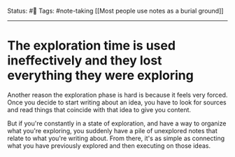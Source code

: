 Status: #🌱
Tags: #note-taking [[Most people use notes as a burial ground]]
***
# The exploration time is used ineffectively and they lost everything they were exploring

Another reason the exploration phase is hard is because it feels very forced. Once you decide to start writing about an idea, you have to look for sources and read things that coincide with that idea to give you content.

But if you're constantly in a state of exploration, and have a way to organize what you're exploring, you suddenly have a pile of unexplored notes that relate to what you're writing about. From there, it's as simple as connecting what you have previously explored and then executing on those ideas.